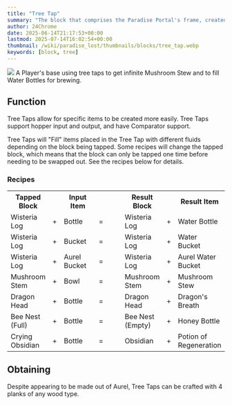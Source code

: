```yaml
---
title: "Tree Tap"
summary: "The block that comprises the Paradise Portal's frame, created with Calcite and Potions of Healing"
author: 24Chrome
date: 2025-06-14T21:17:53+00:00
lastmod: 2025-07-14T16:02:54+00:00
thumbnail: /wiki/paradise_lost/thumbnails/blocks/tree_tap.webp
keywords: [block, tree]
---
```


<img src="/wiki/paradise_lost/blocks/tree_tap.webp">
A Player's base using tree taps to get infinite Mushroom Stew and to fill Water Bottles for brewing.

## Function
Tree Taps allow for specific items to be created more easily. Tree Taps support hopper input and output, and have Comparator support.

Tree Taps will "Fill" items placed in the Tree Tap with different fluids depending on the block being tapped. Some recipes will change the tapped block, which means that the block can only be tapped one time before needing to be swapped out. See the recipes below for details.

### Recipes

<table style="width:100%">
  <tr>
    <th style="width:19%">Tapped Block</th>
    <th style="width:2%"></th>
    <th style="width:19%">Input Item</th>
    <th style="width:20%"></th>
    <th style="width:19%">Result Block</th>
    <th style="width:2%"></th>
    <th style="width:19%">Result Item</th>
  </tr>
  <tr>
    <td>Wisteria Log</td>
    <td>+</td>
    <td>Bottle</td>
    <td>=</td>
    <td>Wisteria Log</td>
    <td>+</td>
    <td>Water Bottle</td>
  </tr>
  <tr>
    <td>Wisteria Log</td>
    <td>+</td>
    <td>Bucket</td>
    <td>=</td>
    <td>Wisteria Log</td>
    <td>+</td>
    <td>Water Bucket</td>
  </tr>
  <tr>
    <td>Wisteria Log</td>
    <td>+</td>
    <td>Aurel Bucket</td>
    <td>=</td>
    <td>Wisteria Log</td>
    <td>+</td>
    <td>Aurel Water Bucket</td>
  </tr>
  <tr>
    <td>Mushroom Stem</td>
    <td>+</td>
    <td>Bowl</td>
    <td>=</td>
    <td>Mushroom Stem</td>
    <td>+</td>
    <td>Mushroom Stew</td>
  </tr>
  <tr>
    <td>Dragon Head</td>
    <td>+</td>
    <td>Bottle</td>
    <td>=</td>
    <td>Dragon Head</td>
    <td>+</td>
    <td>Dragon's Breath
  </tr>
  <tr>
    <td>Bee Nest (Full)</td>
    <td>+</td>
    <td>Bottle</td>
    <td>=</td>
    <td>Bee Nest (Empty)</td>
    <td>+</td>
    <td>Honey Bottle</td>
  </tr>
  <tr>
    <td>Crying Obsidian</td>
    <td>+</td>
    <td>Bottle</td>
    <td>=</td>
    <td>Obsidian</td>
    <td>+</td>
    <td>Potion of Regeneration</td>
  </tr>
</table>


## Obtaining
Despite appearing to be made out of Aurel, Tree Taps can be crafted with 4 planks of any wood type.
